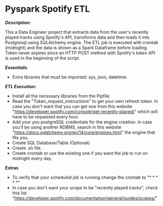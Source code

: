 # Pyspark Spotify ETL

***Description:***
 
This a Data Engineer project that extracts data from the user's recently played tracks using Spotify's API, transforms data and then loads it into Postgresql using SQLAlchemy engine. The ETL job is executed with crontab (midnight) and the data is shown as a Spark Dataframe before loading. Token never expires since an HTTP POST method with Spotify's token API is used in the beginning of the script. 

***Essentials:***

- Extra libraries that must be imported: sys, json, datetime.

***ETL Execution:***

- Install all the necessary libraries from the Pipfile.
- Read the "Token_request_instructions" to get your own refresh token. In case you don't want that you can get one from this website "https://developer.spotify.com/console/get-recently-played/"	which will have to be requested every hour. 
- Add your you postgreSQL credentials for the engine creation. In case you'll be using another RDBMS, search in this website "https://docs.sqlalchemy.org/en/14/core/engines.html" the engine that fits you. 
- Create SQL Database/Table (Optional).
- Create .sh file.
- Create crontab or use the existing one if you want the job to run on midnight every day. 

**Extras**

- To verify that your scheduled job is running change the crontab to "* * * * *"
- In case you don't want your scope to be "recently played tracks", check this list "https://developer.spotify.com/documentation/general/guides/scopes/"